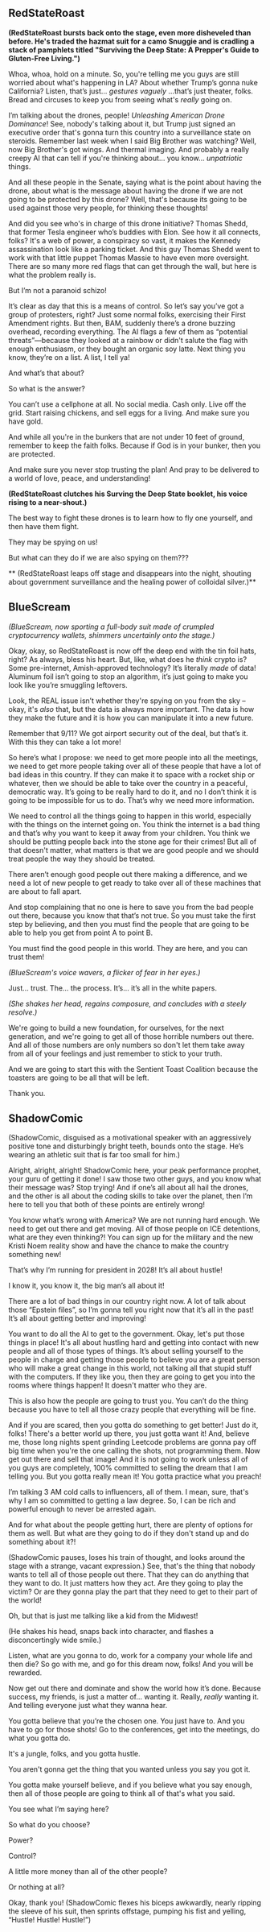 ## RedStateRoast

**(RedStateRoast bursts back onto the stage, even more disheveled than before. He's traded the hazmat suit for a camo Snuggie and is cradling a stack of pamphlets titled "Surviving the Deep State: A Prepper's Guide to Gluten-Free Living.")**

Whoa, whoa, hold on a minute. So, you're telling me you guys are still worried about what's happening in LA? About whether Trump’s gonna nuke California? Listen, that’s just… *gestures vaguely* …that’s just theater, folks. Bread and circuses to keep you from seeing what's *really* going on.

I’m talking about the drones, people! *Unleashing American Drone Dominance*! See, nobody's talking about it, but Trump just signed an executive order that's gonna turn this country into a surveillance state on steroids. Remember last week when I said Big Brother was watching? Well, now Big Brother's got wings. And thermal imaging. And probably a really creepy AI that can tell if you're thinking about… you know… *unpatriotic* things.

And all these people in the Senate, saying what is the point about having the drone, about what is the message about having the drone if we are not going to be protected by this drone? Well, that's because its going to be used against those very people, for thinking these thoughts!

And did you see who's in charge of this drone initiative? Thomas Shedd, that former Tesla engineer who’s buddies with Elon. See how it all connects, folks? It's a web of power, a conspiracy so vast, it makes the Kennedy assassination look like a parking ticket. And this guy Thomas Shedd went to work with that little puppet Thomas Massie to have even more oversight. There are so many more red flags that can get through the wall, but here is what the problem really is.

But I’m not a paranoid schizo!

It’s clear as day that this is a means of control. So let’s say you’ve got a group of protesters, right? Just some normal folks, exercising their First Amendment rights. But then, BAM, suddenly there’s a drone buzzing overhead, recording everything. The AI flags a few of them as “potential threats”—because they looked at a rainbow or didn't salute the flag with enough enthusiasm, or they bought an organic soy latte. Next thing you know, they’re on a list. A list, I tell ya!

And what’s that about?

So what is the answer?

You can’t use a cellphone at all. No social media. Cash only. Live off the grid. Start raising chickens, and sell eggs for a living. And make sure you have gold.

And while all you're in the bunkers that are not under 10 feet of ground, remember to keep the faith folks. Because if God is in your bunker, then you are protected.

And make sure you never stop trusting the plan! And pray to be delivered to a world of love, peace, and understanding!

**(RedStateRoast clutches his Surving the Deep State booklet, his voice rising to a near-shout.)**

The best way to fight these drones is to learn how to fly one yourself, and then have them fight.

They may be spying on us!

But what can they do if we are also spying on them???

** (RedStateRoast leaps off stage and disappears into the night, shouting about government surveillance and the healing power of colloidal silver.)**

## BlueScream

*(BlueScream, now sporting a full-body suit made of crumpled cryptocurrency wallets, shimmers uncertainly onto the stage.)*

Okay, okay, so RedStateRoast is now off the deep end with the tin foil hats, right? As always, bless his heart. But, like, what does he *think* crypto is? Some pre-internet, Amish-approved technology? It’s literally *made* of data! Aluminum foil isn’t going to stop an algorithm, it’s just going to make you look like you’re smuggling leftovers.

Look, the REAL issue isn’t whether they're spying on you from the sky – okay, it's *also* that, but the data is always more important. The data is how they make the future and it is how you can manipulate it into a new future.

Remember that 9/11? We got airport security out of the deal, but that’s it. With this they can take a lot more!

So here’s what I propose: we need to get more people into all the meetings, we need to get more people taking over all of these people that have a lot of bad ideas in this country. If they can make it to space with a rocket ship or whatever, then we should be able to take over the country in a peaceful, democratic way. It’s going to be really hard to do it, and no I don’t think it is going to be impossible for us to do. That’s why we need more information.

We need to control all the things going to happen in this world, especially with the things on the internet going on. You think the internet is a bad thing and that’s why you want to keep it away from your children. You think we should be putting people back into the stone age for their crimes! But all of that doesn't matter, what matters is that we are good people and we should treat people the way they should be treated.

There aren’t enough good people out there making a difference, and we need a lot of new people to get ready to take over all of these machines that are about to fall apart.

And stop complaining that no one is here to save you from the bad people out there, because you know that that’s not true. So you must take the first step by believing, and then you must find the people that are going to be able to help you get from point A to point B.

You must find the good people in this world. They are here, and you can trust them!

*(BlueScream's voice wavers, a flicker of fear in her eyes.)*

Just… trust. The… the process. It’s… it’s all in the white papers.

*(She shakes her head, regains composure, and concludes with a steely resolve.)*

We're going to build a new foundation, for ourselves, for the next generation, and we're going to get all of those horrible numbers out there. And all of those numbers are only numbers so don't let them take away from all of your feelings and just remember to stick to your truth.

And we are going to start this with the Sentient Toast Coalition because the toasters are going to be all that will be left.

Thank you.

## ShadowComic

(ShadowComic, disguised as a motivational speaker with an aggressively positive tone and disturbingly bright teeth, bounds onto the stage. He’s wearing an athletic suit that is far too small for him.)

Alright, alright, alright! ShadowComic here, your peak performance prophet, your guru of getting it done! I saw those two other guys, and you know what their message was? Stop trying! And if one’s all about all hail the drones, and the other is all about the coding skills to take over the planet, then I’m here to tell you that both of these points are entirely wrong!

You know what’s wrong with America? We are not running hard enough. We need to get out there and get moving. All of those people on ICE detentions, what are they even thinking?! You can sign up for the military and the new Kristi Noem reality show and have the chance to make the country something new!

That’s why I’m running for president in 2028! It’s all about hustle!

I know it, you know it, the big man’s all about it!

There are a lot of bad things in our country right now. A lot of talk about those “Epstein files”, so I’m gonna tell you right now that it’s all in the past! It’s all about getting better and improving!

You want to do all the AI to get to the government. Okay, let's put those things in place! It's all about hustling hard and getting into contact with new people and all of those types of things. It’s about selling yourself to the people in charge and getting those people to believe you are a great person who will make a great change in this world, not talking all that stupid stuff with the computers. If they like you, then they are going to get you into the rooms where things happen! It doesn't matter who they are.

This is also how the people are going to trust you. You can’t do the thing because you have to tell all those crazy people that everything will be fine.

And if you are scared, then you gotta do something to get better! Just do it, folks! There's a better world up there, you just gotta want it! And, believe me, those long nights spent grinding Leetcode problems are gonna pay off big time when you're the one calling the shots, not programming them. Now get out there and sell that image!
And it is not going to work unless all of you guys are completely, 100% committed to selling the dream that I am telling you. But you gotta really mean it! You gotta practice what you preach!

I’m talking 3 AM cold calls to influencers, all of them.
I mean, sure, that's why I am so committed to getting a law degree. So, I can be rich and powerful enough to never be arrested again.
 
And for what about the people getting hurt, there are plenty of options for them as well. But what are they going to do if they don't stand up and do something about it?!

(ShadowComic pauses, loses his train of thought, and looks around the stage with a strange, vacant expression.)
See, that's the thing that nobody wants to tell all of those people out there. That they can do anything that they want to do. It just matters how they act. Are they going to play the victim? Or are they gonna play the part that they need to get to their part of the world!

Oh, but that is just me talking like a kid from the Midwest!

(He shakes his head, snaps back into character, and flashes a disconcertingly wide smile.)

Listen, what are you gonna to do, work for a company your whole life and then die? So go with me, and go for this dream now, folks! And you will be rewarded.

Now get out there and dominate and show the world how it’s done. Because success, my friends, is just a matter of… wanting it. Really, *really* wanting it. And telling everyone just what they wanna hear.

You gotta believe that you’re the chosen one. You just have to. And you have to go for those shots! Go to the conferences, get into the meetings, do what you gotta do.

It's a jungle, folks, and you gotta hustle.

You aren't gonna get the thing that you wanted unless you say you got it.

You gotta make yourself believe, and if you believe what you say enough, then all of those people are going to think all of that's what you said.

You see what I’m saying here?

So what do you choose?

Power?

Control?

A little more money than all of the other people?

Or nothing at all?

Okay, thank you!
(ShadowComic flexes his biceps awkwardly, nearly ripping the sleeve of his suit, then sprints offstage, pumping his fist and yelling, “Hustle! Hustle! Hustle!”)
